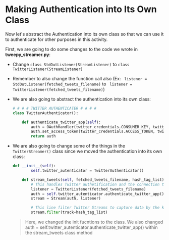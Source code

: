 <!--title={Making Authenication into Its Own Class}-->

<!--badges={Web Development:}-->

# Making Authentication into Its Own Class

Now let's abstract the Authentication into its own class so that we can use it to authenticate for other purposes in this activity.

First, we are going to do some changes to the code we wrote in **tweepy_streamer.py**:

- Change ```class StdOutListener(StreamListener)``` to ```class TwitterListener(StreamListener)```

- Remember to also change the function call also (Ex: ``` listener = StdOutListener(fetched_tweets_filename)``` to ``` listener = TwitterListener(fetched_tweets_filename)```)

- We are also going to abstract the authentication into its own class:

  ```python
  # # # # TWITTER AUTHENTICATER # # # #
  class TwitterAuthenticator():
  
      def authenticate_twitter_app(self):
          auth = OAuthHandler(twitter_credentials.CONSUMER_KEY, twitter_credentials.CONSUMER_SECRET)
          auth.set_access_token(twitter_credentials.ACCESS_TOKEN, twitter_credentials.ACCESS_TOKEN_SECRET)
          return auth
  ```

- We are also going to change some of the things in the  ```TwitterStreamer()``` class since we moved the authentication into its own class:

  ```python
  def __init__(self):
          self.twitter_autenticator = TwitterAuthenticator()    
  
      def stream_tweets(self, fetched_tweets_filename, hash_tag_list):
          # This handles Twitter authetification and the connection to Twitter Streaming API
          listener = TwitterListener(fetched_tweets_filename)
          auth = self.twitter_autenticator.authenticate_twitter_app() 
          stream = Stream(auth, listener)
  
          # This line filter Twitter Streams to capture data by the keywords: 
          stream.filter(track=hash_tag_list)
  ```

  > Here, we changed the init fucntions to the class. We also changed auth = self.twitter_autenticator.authenticate_twitter_app()  within the stream_tweets class method